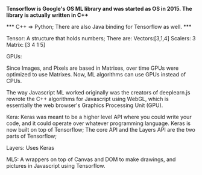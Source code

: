 **Tensorflow is Google's OS ML library and was started as OS in 2015. The library is actually written in C++**

*** C++ => Python; There are also Java binding for Tensorflow as well.  ***

Tensor: A structure that holds numbers; There are:
Vectors:[3,1,4]
Scalers: 3
Matrix: [3 4 
         1 5]

GPUs:

Since Images, and Pixels are based in Matrixes, over time GPUs were optimized to use Matrixes. Now, ML algorithms can use GPUs instead of CPUs. 

The way Javascript ML worked originally was the creators of deeplearn.js rewrote the C++ algorithms for Javascript using WebGL, which is essentially the web browser's Graphics Processing Unit (GPU). 

Kera: Keras was meant to be a higher level API where you could write your code, and it could operate over whatever programming language. Keras is now built on top of Tensorflow; The core API and the Layers API are the two parts of Tensorflow; 

Layers: Uses Keras

ML5: A wrappers on top of Canvas and DOM to make drawings, and pictures in Javascript using Tensorflow. 

